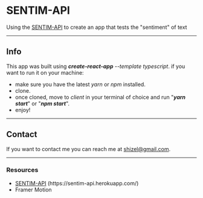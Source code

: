 # SENTIM-API
Using the <a href="https://sentim-api.herokuapp.com/">SENTIM-API</a> to create an app that tests the "sentiment" of text

---
## Info
<p>This app was built using <i><b>create-react-app</b></i> <i>--template typescript</i>. if you want to run it on your machine:<p>
<ul>
  <li>make sure you have the latest <i>yarn</i> or <i>npm</i> installed.
  <li>clone.</li>
  <li>once cloned, move to <i>client</i> in your terminal of choice and run "<b><i>yarn start</b></i>" or "<b><i>npm start</b></i>".
  <li>enjoy!</li>
</ul>

---
## Contact

If you want to contact me you can reach me at <shizel@gmail.com>.

---
### Resources
<ul>
  <li><a href="https://sentim-api.herokuapp.com/" traget="_blank" alt='WeatherAPIURL' >SENTIM-API</a> (https://sentim-api.herokuapp.com/)</li>
  <li>Framer Motion</li>
</ul>